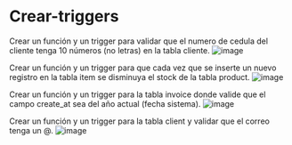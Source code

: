 # Crear-triggers
Crear un función y un trigger para validar que el numero de cedula del cliente tenga 10 números (no letras) en la tabla cliente.
![image](https://github.com/user-attachments/assets/5df1b656-7571-4791-8ef9-b91102c4f701)

Crear un función y un trigger para que cada vez que se inserte un nuevo registro en la tabla item se disminuya el stock de la tabla product.
![image](https://github.com/user-attachments/assets/5f89ea65-2b65-4067-a76e-07298558a4e0)

Crear un función y un trigger para la tabla invoice donde valide que el campo create_at sea del año actual (fecha sistema).
![image](https://github.com/user-attachments/assets/2f68c201-e295-4f33-86e9-6fc4218013e8)

Crear un función y un trigger para la tabla client y validar que el correo tenga un @.
![image](https://github.com/user-attachments/assets/94fe132b-e43c-4e80-bae8-3c112adaa14d)
